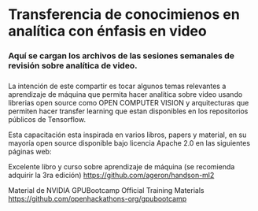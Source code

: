 # Transferencia de conocimienos en analítica con énfasis en video

### Aquí se cargan los archivos de las sesiones semanales de revisión sobre analítica de video.
### 

La intención de este compartir es tocar algunos temas relevantes a aprendizaje de máquina que permita hacer analítica sobre video usando librerias open source como OPEN COMPUTER VISION y arquitecturas que permiten hacer transfer learning que estan disponibles en los repositorios públicos de Tensorflow.

Esta capacitación esta inspirada en varios libros, papers y material, en su mayoría open source disponible bajo licencia Apache 2.0 en las siguientes páginas web:

Excelente libro y curso sobre aprendizaje de máquina (se recomienda adquirir la 3ra edición)
https://github.com/ageron/handson-ml2

Material de NVIDIA 
GPUBootcamp Official Training Materials
https://github.com/openhackathons-org/gpubootcamp
